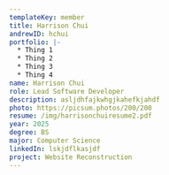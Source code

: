 ```yaml
---
templateKey: member
title: Harrison Chui
andrewID: hchui
portfolio: |-
  * Thing 1
  * Thing 2
  * Thing 3
  * Thing 4
name: Harrison Chui
role: Lead Software Developer
description: asljdhfajkwhgjkahefkjahdf
photo: https://picsum.photos/200/200
resume: /img/harrisonchuiresume2.pdf
year: 2025
degree: BS
major: Computer Science
linkedIn: lskjdflkasjdf
project: Website Reconstruction
---
```

